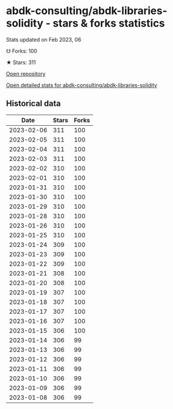 # abdk-consulting/abdk-libraries-solidity - stars & forks statistics

Stats updated on Feb 2023, 06

☋ Forks: 100

★ Stars: 311

[Open repository](https://github.com/abdk-consulting/abdk-libraries-solidity)

[Open detailed stats for abdk-consulting/abdk-libraries-solidity](https://reviewgithub.com/rep/abdk-consulting/abdk-libraries-solidity)

## Historical data
| Date | Stars | Forks |
|------|-------|-------|
| 2023-02-06 | 311 | 100 | 
| 2023-02-05 | 311 | 100 | 
| 2023-02-04 | 311 | 100 | 
| 2023-02-03 | 311 | 100 | 
| 2023-02-02 | 310 | 100 | 
| 2023-02-01 | 310 | 100 | 
| 2023-01-31 | 310 | 100 | 
| 2023-01-30 | 310 | 100 | 
| 2023-01-29 | 310 | 100 | 
| 2023-01-28 | 310 | 100 | 
| 2023-01-26 | 310 | 100 | 
| 2023-01-25 | 310 | 100 | 
| 2023-01-24 | 309 | 100 | 
| 2023-01-23 | 309 | 100 | 
| 2023-01-22 | 309 | 100 | 
| 2023-01-21 | 308 | 100 | 
| 2023-01-20 | 308 | 100 | 
| 2023-01-19 | 307 | 100 | 
| 2023-01-18 | 307 | 100 | 
| 2023-01-17 | 307 | 100 | 
| 2023-01-16 | 307 | 100 | 
| 2023-01-15 | 306 | 100 | 
| 2023-01-14 | 306 | 99 | 
| 2023-01-13 | 306 | 99 | 
| 2023-01-12 | 306 | 99 | 
| 2023-01-11 | 306 | 99 | 
| 2023-01-10 | 306 | 99 | 
| 2023-01-09 | 306 | 99 | 
| 2023-01-08 | 306 | 99 | 

